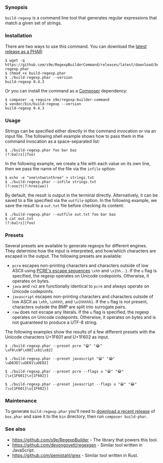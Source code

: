 ### Synopsis

`build-regexp` is a command line tool that generates regular expressions that match a given set of strings.


### Installation

There are two ways to use this command. You can download the [latest release as a PHAR](https://github.com/s9e/RegexpBuilderCommand/releases/latest/download/build-regexp.phar):
```
$ wget -q https://github.com/s9e/RegexpBuilderCommand/releases/latest/download/build-regexp.phar
$ chmod +x build-regexp.phar
$ ./build-regexp.phar --version
build-regexp 0.4.3
```

Or you can install the command as a [Composer](https://getcomposer.org/download/) dependency:

```
$ composer -q require s9e/regexp-builder-command
$ vendor/bin/build-regexp --version
build-regexp 0.4.3
```


### Usage

Strings can be specified either directly in the command invocation or via an input file. The following shell example shows how to pass them in the command invocation as a space-separated list:
```
$ ./build-regexp.phar foo bar baz
(?:ba[rz]|foo)
```

In the following example, we create a file with each value on its own line, then we pass the name of the file via the `infile` option:
```
$ echo -e "one\ntwo\nthree" > strings.txt
$ ./build-regexp.phar --infile strings.txt
(?:one|t(?:hree|wo))
```

By default, the result is output in the terminal directly. Alternatively, it can be saved to a file specified via the `outfile` option. In the following example, we save the result to a `out.txt` file before checking its content:
```
$ ./build-regexp.phar --outfile out.txt foo bar baz
$ cat out.txt
(?:ba[rz]|foo)
```


### Presets

Several presets are available to generate regexps for different engines. They determine how the input is interpreted, and how/which characters are escaped in the output. The following presets are available:

 - `pcre` escapes non-printing characters and characters outside of low ASCII using [PCRE's escape sequences](https://www.pcre.org/current/doc/html/pcre2syntax.html#SEC3) `\xhh` and `\x{hh..}`. If the `u` flag is specified, the regexp operates on Unicode codepoints. Otherwise, it operates on bytes.
 - `java` and `re2` are functionally identical to `pcre` and always operate on Unicode codepoints.
 - `javascript` escapes non-printing characters and characters outside of low ASCII as `\xhh`, `\uhhhh`, and `\u{hhhhh}`. If the `u` flag is not present, characters outside the BMP are split into surrogate pairs.
 - `raw` does not escape any literals. If the `u` flag is specified, the regexp operates on Unicode codepoints. Otherwise, it operates on bytes and is not guaranteed to produce a UTF-8 string.

The following examples show the results of a few different presets with the Unicode characters U+1F601 and U+1F602 as input.
```
$ ./build-regexp.phar --preset pcre "😁" "😂"
\xF0\x9F\x98[\x81\x82]

$ ./build-regexp.phar --preset javascript "😁" "😂"
\uD83D[\uDE01\uDE02]

$ ./build-regexp.phar --preset pcre --flags u "😁" "😂"
[\x{1F601}\x{1F602}]

$ ./build-regexp.phar --preset javascript --flags u "😁" "😂"
[\u{1F601}\u{1F602}]
```


### Maintenance

To generate `build-regexp.phar` you'll need to [download a recent release](https://github.com/box-project/box/releases) of `box.phar` and save it to the `bin` directory, then run `composer build-phar`.


### See also

 - https://github.com/s9e/RegexpBuilder - The library that powers this tool.
 - https://github.com/devongovett/regexgen - Similar tool written in JavaScript.
 - https://github.com/pemistahl/grex - Similar tool written in Rust.
